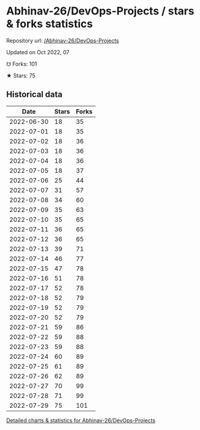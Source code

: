# Abhinav-26/DevOps-Projects / stars & forks statistics

Repository url: [/Abhinav-26/DevOps-Projects](https://github.com/Abhinav-26/DevOps-Projects)

Updated on Oct 2022, 07

☋ Forks: 101

★ Stars: 75

## Historical data
| Date | Stars | Forks |
|------|-------|-------|
| 2022-06-30 | 18 | 35 | 
| 2022-07-01 | 18 | 35 | 
| 2022-07-02 | 18 | 36 | 
| 2022-07-03 | 18 | 36 | 
| 2022-07-04 | 18 | 36 | 
| 2022-07-05 | 18 | 37 | 
| 2022-07-06 | 25 | 44 | 
| 2022-07-07 | 31 | 57 | 
| 2022-07-08 | 34 | 60 | 
| 2022-07-09 | 35 | 63 | 
| 2022-07-10 | 35 | 65 | 
| 2022-07-11 | 36 | 65 | 
| 2022-07-12 | 36 | 65 | 
| 2022-07-13 | 39 | 71 | 
| 2022-07-14 | 46 | 77 | 
| 2022-07-15 | 47 | 78 | 
| 2022-07-16 | 51 | 78 | 
| 2022-07-17 | 52 | 78 | 
| 2022-07-18 | 52 | 79 | 
| 2022-07-19 | 52 | 79 | 
| 2022-07-20 | 52 | 79 | 
| 2022-07-21 | 59 | 86 | 
| 2022-07-22 | 59 | 88 | 
| 2022-07-23 | 59 | 88 | 
| 2022-07-24 | 60 | 89 | 
| 2022-07-25 | 61 | 89 | 
| 2022-07-26 | 62 | 89 | 
| 2022-07-27 | 70 | 99 | 
| 2022-07-28 | 71 | 99 | 
| 2022-07-29 | 75 | 101 | 


[Detailed charts & statistics for Abhinav-26/DevOps-Projects](https://reviewgithub.com/rep/Abhinav-26/DevOps-Projects)
